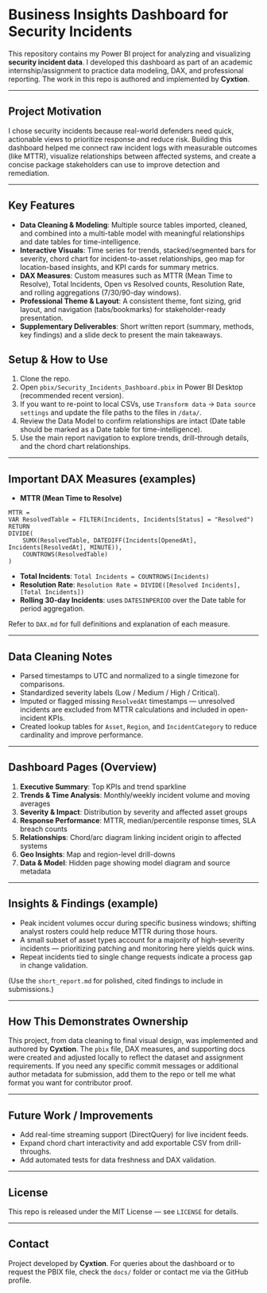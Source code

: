 # Business Insights Dashboard for Security Incidents

This repository contains my Power BI project for analyzing and visualizing **security incident data**. I developed this dashboard as part of an academic internship/assignment to practice data modeling, DAX, and professional reporting. The work in this repo is authored and implemented by **Cyxtion**.

---

## Project Motivation

I chose security incidents because real-world defenders need quick, actionable views to prioritize response and reduce risk. Building this dashboard helped me connect raw incident logs with measurable outcomes (like MTTR), visualize relationships between affected systems, and create a concise package stakeholders can use to improve detection and remediation.

---

## Key Features

* **Data Cleaning & Modeling**: Multiple source tables imported, cleaned, and combined into a multi-table model with meaningful relationships and date tables for time-intelligence.
* **Interactive Visuals**: Time series for trends, stacked/segmented bars for severity, chord chart for incident-to-asset relationships, geo map for location-based insights, and KPI cards for summary metrics.
* **DAX Measures**: Custom measures such as MTTR (Mean Time to Resolve), Total Incidents, Open vs Resolved counts, Resolution Rate, and rolling aggregations (7/30/90-day windows).
* **Professional Theme & Layout**: A consistent theme, font sizing, grid layout, and navigation (tabs/bookmarks) for stakeholder-ready presentation.
* **Supplementary Deliverables**: Short written report (summary, methods, key findings) and a slide deck to present the main takeaways.

## Setup & How to Use

1. Clone the repo.
2. Open `pbix/Security_Incidents_Dashboard.pbix` in Power BI Desktop (recommended recent version).
3. If you want to re-point to local CSVs, use `Transform data` -> `Data source settings` and update the file paths to the files in `/data/`.
4. Review the Data Model to confirm relationships are intact (Date table should be marked as a Date table for time-intelligence).
5. Use the main report navigation to explore trends, drill-through details, and the chord chart relationships.

---

## Important DAX Measures (examples)

* **MTTR (Mean Time to Resolve)**

```
MTTR =
VAR ResolvedTable = FILTER(Incidents, Incidents[Status] = "Resolved")
RETURN
DIVIDE(
    SUMX(ResolvedTable, DATEDIFF(Incidents[OpenedAt], Incidents[ResolvedAt], MINUTE)),
    COUNTROWS(ResolvedTable)
)
```

* **Total Incidents**: `Total Incidents = COUNTROWS(Incidents)`
* **Resolution Rate**: `Resolution Rate = DIVIDE([Resolved Incidents], [Total Incidents])`
* **Rolling 30-day Incidents**: uses `DATESINPERIOD` over the Date table for period aggregation.

Refer to `DAX.md` for full definitions and explanation of each measure.

---

## Data Cleaning Notes

* Parsed timestamps to UTC and normalized to a single timezone for comparisons.
* Standardized severity labels (Low / Medium / High / Critical).
* Imputed or flagged missing `ResolvedAt` timestamps — unresolved incidents are excluded from MTTR calculations and included in open-incident KPIs.
* Created lookup tables for `Asset`, `Region`, and `IncidentCategory` to reduce cardinality and improve performance.

---

## Dashboard Pages (Overview)

1. **Executive Summary**: Top KPIs and trend sparkline
2. **Trends & Time Analysis**: Monthly/weekly incident volume and moving averages
3. **Severity & Impact**: Distribution by severity and affected asset groups
4. **Response Performance**: MTTR, median/percentile response times, SLA breach counts
5. **Relationships**: Chord/arc diagram linking incident origin to affected systems
6. **Geo Insights**: Map and region-level drill-downs
7. **Data & Model**: Hidden page showing model diagram and source metadata

---

## Insights & Findings (example)

* Peak incident volumes occur during specific business windows; shifting analyst rosters could help reduce MTTR during those hours.
* A small subset of asset types account for a majority of high-severity incidents — prioritizing patching and monitoring here yields quick wins.
* Repeat incidents tied to single change requests indicate a process gap in change validation.

(Use the `short_report.md` for polished, cited findings to include in submissions.)

---

## How This Demonstrates Ownership

This project, from data cleaning to final visual design, was implemented and authored by **Cyxtion**. The `pbix` file, DAX measures, and supporting docs were created and adjusted locally to reflect the dataset and assignment requirements. If you need any specific commit messages or additional author metadata for submission, add them to the repo or tell me what format you want for contributor proof.

---

## Future Work / Improvements

* Add real-time streaming support (DirectQuery) for live incident feeds.
* Expand chord chart interactivity and add exportable CSV from drill-throughs.
* Add automated tests for data freshness and DAX validation.

---

## License

This repo is released under the MIT License — see `LICENSE` for details.

---

## Contact

Project developed by **Cyxtion**. For queries about the dashboard or to request the PBIX file, check the `docs/` folder or contact me via the GitHub profile.
